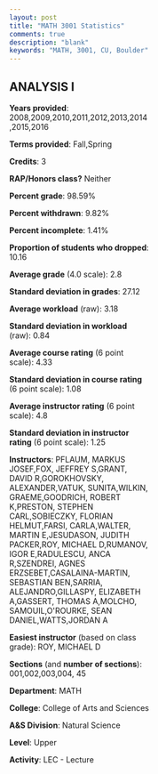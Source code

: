 ```yaml
---
layout: post
title: "MATH 3001 Statistics"
comments: true
description: "blank"
keywords: "MATH, 3001, CU, Boulder"
--- 
```

<head>
<script src="https://ajax.googleapis.com/ajax/libs/jquery/2.1.3/jquery.min.js"></script>
<script src="https://dl.dropboxusercontent.com/s/pc42nxpaw1ea4o9/highcharts.js?dl=0"></script>
<!-- <script src="../assets/js/highcharts.js"></script> -->
<style type="text/css">@font-face {
	font-family: "Bebas Neue";
	src: url(https://www.filehosting.org/file/details/544349/BebasNeue%20Regular.otf) format("opentype");
	}
	h1.Bebas { 
		font-family: "Bebas Neue", Verdana, Tahoma;
	}
</style>
</head>
<body>
	<div id="container" style="float: right; width: 45%; height: 88%; margin-left: 2.5%; margin-right: 2.5%;"></div>
	<script language="JavaScript">
		$(document).ready(function() {
		var chart = {type: 'column'};
		var title = {text: 'Grade Distribution'};
		var xAxis = {categories: ['A','B','C','D','F'],crosshair: true};
		var yAxis = {min: 0,title: {text: 'Percentage'}};
		var tooltip = {headerFormat: '<center><b><span style="font-size:20px">{point.key}</span></b></center>',
		               pointFormat: '<td style="padding:0"><b>{point.y:.1f}%</b></td>',
		               footerFormat: '</table>',shared: true,useHTML: true};
		var plotOptions = {column: {pointPadding: 0.0,borderWidth: 0}};  
		var credits = {enabled: false};var series= [{name: 'Percent',data: [33.26,32.94,22.32,4.94,6.55,]}];
		var json = {};
		json.chart = chart;
		json.title = title;
		json.tooltip = tooltip;
		json.xAxis = xAxis;
		json.yAxis = yAxis;  
		json.series = series;
		json.plotOptions = plotOptions;  
		json.credits = credits;
		$('#container').highcharts(json);
	});
	</script>
</body>
			   
## ANALYSIS I

**Years provided**: 2008,2009,2010,2011,2012,2013,2014,2015,2016

**Terms provided**: Fall,Spring

**Credits**: 3

**RAP/Honors class?** Neither

**Percent grade**: 98.59%

**Percent withdrawn**: 9.82%

**Percent incomplete**: 1.41%

**Proportion of students who dropped**: 10.16

**Average grade** (4.0 scale): 2.8

**Standard deviation in grades**: 27.12

**Average workload** (raw): 3.18

**Standard deviation in workload** (raw): 0.84

**Average course rating** (6 point scale): 4.33

**Standard deviation in course rating** (6 point scale): 1.08

**Average instructor rating** (6 point scale): 4.8

**Standard deviation in instructor rating** (6 point scale): 1.25

**Instructors**: PFLAUM, MARKUS JOSEF,FOX, JEFFREY S,GRANT, DAVID R,GOROKHOVSKY, ALEXANDER,VATUK, SUNITA,WILKIN, GRAEME,GOODRICH, ROBERT K,PRESTON, STEPHEN CARL,SOBIECZKY, FLORIAN HELMUT,FARSI, CARLA,WALTER, MARTIN E,JESUDASON, JUDITH PACKER,ROY, MICHAEL D,RUMANOV, IGOR E,RADULESCU, ANCA R,SZENDREI, AGNES ERZSEBET,CASALAINA-MARTIN, SEBASTIAN BEN,SARRIA, ALEJANDRO,GILLASPY, ELIZABETH A,GASSERT, THOMAS A,MOLCHO, SAMOUIL,O'ROURKE, SEAN DANIEL,WATTS,JORDAN A

**Easiest instructor** (based on class grade): ROY, MICHAEL D

**Sections** (and **number of sections**): 001,002,003,004, 45

**Department**: MATH

**College**: College of Arts and Sciences

**A&S Division**: Natural Science

**Level**: Upper

**Activity**: LEC - Lecture
